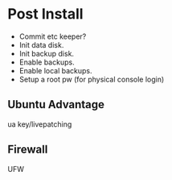 # Post Install 

* Commit etc keeper?
* Init data disk.
* Init backup disk.
* Enable backups.
* Enable local backups.
* Setup a root pw (for physical console login)

## Ubuntu Advantage

ua key/livepatching

## Firewall

UFW